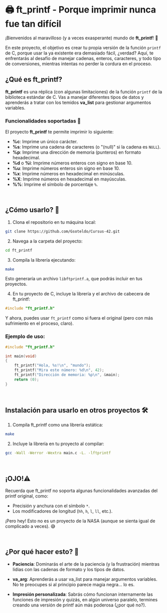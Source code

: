 # 🖨️ ft_printf - Porque imprimir nunca fue tan difícil

¡Bienvenidos al maravilloso (y a veces exasperante) mundo de **ft_printf**! 🎉

En este proyecto, el objetivo es crear tu propia versión de la función `printf` de C, porque usar la ya existente era demasiado fácil, ¿verdad? Aquí, te enfrentarás al desafío de manejar cadenas, enteros, caracteres, y todo tipo de conversiones, mientras intentas no perder la cordura en el proceso.

## ¿Qué es ft_printf?

**ft_printf** es una réplica (con algunas limitaciones) de la función `printf` de la biblioteca estándar de C. Vas a manejar diferentes tipos de datos y aprenderás a tratar con los temidos **va_list** para gestionar argumentos variables.

### Funcionalidades soportadas 🎯

El proyecto **ft_printf** te permite imprimir lo siguiente:

- **%c**: Imprime un único carácter.
- **%s**: Imprime una cadena de caracteres (o "(null)" si la cadena es `NULL`).
- **%p**: Imprime una dirección de memoria (punteros) en formato hexadecimal.
- **%d** o **%i**: Imprime números enteros con signo en base 10.
- **%u**: Imprime números enteros sin signo en base 10.
- **%x**: Imprime números en hexadecimal en minúsculas.
- **%X**: Imprime números en hexadecimal en mayúsculas.
- **%%**: Imprime el símbolo de porcentaje `%`.

<br>

## ¿Cómo usarlo? 🚀

1. Clona el repositorio en tu máquina local:

```bash
git clone https://github.com/Gsoteldo/Cursus-42.git
```
2. Navega a la carpeta del proyecto:
```bash
cd ft_printf
```

3. Compila la librería ejecutando:

```bash
make
```
Esto generaría un archivo `libftprintf.a`, que podrás incluir en tus proyectos.

4. En tu proyecto de C, incluye la librería y el archivo de cabecera de ft_printf:

```C
#include "ft_printf.h"
```
Y ahora, puedes usar `ft_printf` como si fuera el original (pero con más sufrimiento en el proceso, claro).

### Ejemplo de uso:

```C
#include "ft_printf.h"

int main(void)
{
    ft_printf("Hola, %s!\n", "mundo");
    ft_printf("Mira este número: %d\n", 42);
    ft_printf("Dirección de memoria: %p\n", &main);
    return (0);
}
```
<br>

## Instalación para usarlo en otros proyectos 🛠️

1. Compila ft_printf como una librería estática:

```bash
make
```

2. Incluye la librería en tu proyecto al compilar:

```bash
gcc -Wall -Werror -Wextra main.c -L. -lftprintf
```

<br>

## ¡OJO!⚠️

Recuerda que ft_printf no soporta algunas funcionalidades avanzadas del printf original, como:

- Precisión y anchura con el símbolo `*`.
- Los modificadores de longitud (`hh`, `h`, `l`, `ll`, etc.).

¡Pero hey! Esto no es un proyecto de la NASA (aunque se sienta igual de complicado a veces). 😅

<br>

## ¿Por qué hacer esto? 🤔

- **Paciencia**: Dominarás el arte de la paciencia (y la frustración) mientras lidias con las cadenas de formato y los tipos de datos.

- **va_arg**: Aprenderás a usar va_list para manejar argumentos variables. No te preocupes si al principio parece magia negra... lo es.

- **Impresión personalizada**: Sabrás cómo funcionan internamente las funciones de impresión y quizás, en algún universo paralelo, termines creando una versión de printf aún más poderosa (¿por qué no?).


